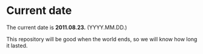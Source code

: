 # Current date

The current date is **2011.08.23.** (YYYY.MM.DD.)

This repository will be good when the world ends, so we will know how long it lasted.